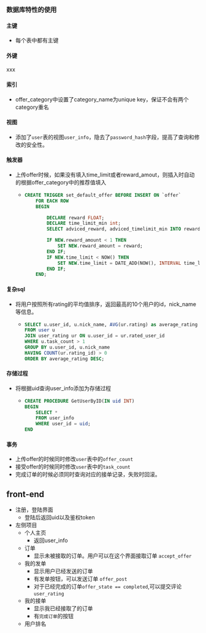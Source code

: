 
### 数据库特性的使用

#### 主键

* 每个表中都有主键

#### 外键

xxx

#### 索引

* offer_category中设置了category_name为unique key，保证不会有两个category重名

#### 视图

* 添加了`user`表的视图`user_info`，隐去了`password_hash`字段，提高了查询和修改的安全性。

#### 触发器

* 上传offer时候，如果没有填入time_limit或者reward_amout，则插入时自动的根据offer_category中的推荐值填入

  * ```sql
    CREATE TRIGGER set_default_offer BEFORE INSERT ON `offer`
    	FOR EACH ROW
    	BEGIN
    
    		DECLARE reward FLOAT;
    		DECLARE time_limit_min int;
    		SELECT adviced_reward, adviced_timelimit_min INTO reward, time_limit_min FROM offer_category WHERE category_name = NEW.category_name;
    
    		IF NEW.reward_amount < 1 THEN
    			SET NEW.reward_amount = reward;
    		END IF;
    		IF NEW.time_limit < NOW() THEN
    			SET NEW.time_limit = DATE_ADD(NOW(), INTERVAL time_limit_min MINUTE);
      		END IF;
    	END;
    ```

#### 复杂sql

* 将用户按照所有rating的平均值排序，返回最高的10个用户的id，nick_name等信息。

  * ```sql
    SELECT u.user_id, u.nick_name, AVG(ur.rating) as average_rating
    FROM user u
    JOIN user_rating ur ON u.user_id = ur.rated_user_id
    WHERE u.task_count > 1
    GROUP BY u.user_id, u.nick_name
    HAVING COUNT(ur.rating_id) > 0
    ORDER BY average_rating DESC;
    ```

#### 存储过程

* 将根据uid查询user_info添加为存储过程

  * ```sql
    CREATE PROCEDURE GetUserByID(IN uid INT)
    BEGIN
    	SELECT *
    	FROM user_info
    	WHERE user_id = uid;
    END
    ```

#### 事务 

* 上传offer的时候同时修改`user`表中的`offer_count`
* 接受offer的时候同时修改`user`表中的`task_count`
* 完成订单的时候必须同时查询对应的接单记录，失败时回滚。





## front-end

* 注册，登陆界面
    * 登陆后返回uid以及鉴权token
* 左侧项目
    * 个人主页
        * 返回user_info
    * 订单
        * 显示未被接取的订单。用户可以在这个界面接取订单 `accept_offer`
    * 我的发单
        * 显示用户已经发送的订单
        * 有发单按钮，可以发送订单 `offer_post`
        * 对于已经完成的订单`offer_state == completed`,可以提交评论 `user_rating`
    * 我的接单
        * 显示我已经接取了的订单
        * 有`完成订单`的按钮
    * 用户排名





